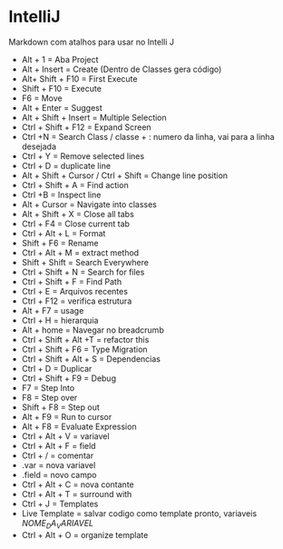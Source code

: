 # IntelliJ
Markdown com atalhos para usar no Intelli J

* Alt + 1 = Aba Project
* Alt + Insert = Create (Dentro de Classes gera código)
* Alt+ Shift + F10 = First Execute
* Shift + F10 = Execute
* F6 = Move
* Alt + Enter = Suggest
* Alt + Shift + Insert = Multiple Selection
* Ctrl + Shift + F12 = Expand Screen
* Ctrl +N = Search Class / classe + : numero da linha, vai para a linha desejada
* Ctrl + Y = Remove selected lines
* Ctrl + D = duplicate line 
* Alt + Shift + Cursor / Ctrl + Shift = Change line position
* Ctrl + Shift + A = Find action
* Ctrl +B = Inspect line
* Alt + Cursor = Navigate into classes
* Alt + Shift + X = Close all tabs
* Ctrl + F4 = Close current tab
* Ctrl + Alt + L = Format
* Shift + F6 = Rename
* Ctrl + Alt + M = extract method
* Shift + Shift = Search Everywhere
* Ctrl + Shift + N = Search for files
* Ctrl + Shift + F = Find Path
* Ctrl + E = Arquivos recentes
* Ctrl + F12 = verifica estrutura
* Alt + F7 = usage
* Ctrl + H = hierarquia
* Alt + home = Navegar no breadcrumb
* Ctrl + Shift + Alt +T = refactor this
* Ctrl + Shift + F6 = Type Migration
* Ctrl + Shift + Alt + S = Dependencias
* Ctrl + D = Duplicar
* Ctrl + Shift + F9 = Debug
* F7 = Step Into
* F8 = Step over
* Shift + F8 = Step out
* Alt + F9 = Run to cursor
* Alt + F8 = Evaluate Expression
* Ctrl + Alt + V = variavel
* Ctrl + Alt + F = field
* Ctrl + / = comentar
* .var = nova variavel
* .field = novo campo
* Ctrl + Alt + C = nova contante
* Ctrl + Alt + T = surround with
* Ctrl + J = Templates
* Live Template = salvar codigo como template pronto, variaveis $NOME_DA_VARIAVEL$
* Ctrl + Alt + O = organize template
